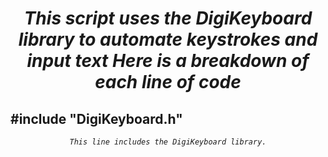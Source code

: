 <h1><div align="center"><i>This script uses the DigiKeyboard library to automate keystrokes and input text Here is a breakdown of each line of code</i></div></h1>

<h2 color="#00979C">#include "DigiKeyboard.h"</h2>
<em><div align="center"> <code>This line includes the DigiKeyboard library.</code></em></div>
